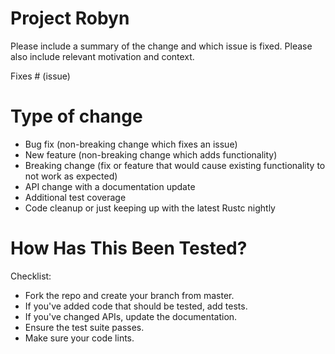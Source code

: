 # Project Robyn

Please include a summary of the change and which issue is fixed. Please also include relevant motivation and context.

Fixes # (issue)

# Type of change

- Bug fix (non-breaking change which fixes an issue)
- New feature (non-breaking change which adds functionality)
- Breaking change (fix or feature that would cause existing functionality to not work as expected)
- API change with a documentation update
- Additional test coverage
- Code cleanup or just keeping up with the latest Rustc nightly

# How Has This Been Tested?

Checklist:

- Fork the repo and create your branch from master.
- If you've added code that should be tested, add tests.
- If you've changed APIs, update the documentation.
- Ensure the test suite passes.
- Make sure your code lints.
